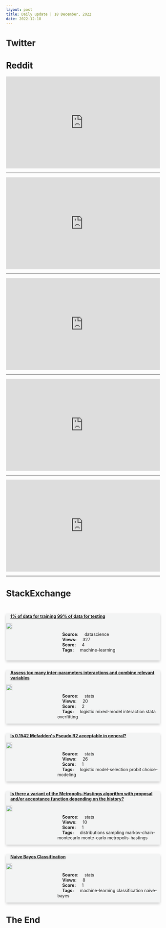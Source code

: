 ```yaml
---
layout: post
title: Daily update | 18 December, 2022
date: 2022-12-18
---
```


<script async src="https://platform.twitter.com/widgets.js" charset="utf-8"></script>


<script src='https://storage.ko-fi.com/cdn/scripts/overlay-widget.js'></script>
<script>
  kofiWidgetOverlay.draw('themldojo', {
    'type': 'floating-chat',
    'floating-chat.donateButton.text': 'Support me',
    'floating-chat.donateButton.background-color': '#f45d22',
    'floating-chat.donateButton.text-color': '#fff'
  });
</script>

# Twitter 

<blockquote class="twitter-tweet"><a href="https://twitter.com/davidfrawleyved/status/1604140769434124289"></a></blockquote>

<blockquote class="twitter-tweet"><a href="https://twitter.com/hardmaru/status/1603996985450590208"></a></blockquote>

<blockquote class="twitter-tweet"><a href="https://twitter.com/omarsar0/status/1604146239502680064"></a></blockquote>

<blockquote class="twitter-tweet"><a href="https://twitter.com/karpathy/status/1604204068565417984"></a></blockquote>

<blockquote class="twitter-tweet"><a href="https://twitter.com/Hypemoon/status/1604103830366720002"></a></blockquote>

<blockquote class="twitter-tweet"><a href="https://twitter.com/karpathy/status/1603972442975657984"></a></blockquote>

<blockquote class="twitter-tweet"><a href="https://twitter.com/ylecun/status/1604051627182276610"></a></blockquote>

<blockquote class="twitter-tweet"><a href="https://twitter.com/karpathy/status/1604230274140684288"></a></blockquote>

<blockquote class="twitter-tweet"><a href="https://twitter.com/ylecun/status/1604248553798631424"></a></blockquote>

<blockquote class="twitter-tweet"><a href="https://twitter.com/huggingface/status/1604074783490064384"></a></blockquote>

# Reddit 

<iframe id="reddit-embed" src="https://www.redditmedia.com/r/datascience/comments/zo5bwf/offend_a_data_scientist_in_one_tweet?ref_source=embed&amp;ref=share&amp;embed=true" sandbox="allow-scripts allow-same-origin allow-popups" style="border: none;" height="300" width="100%" scrolling="yes"></iframe>
<hr style="width:100%;text-align:left;margin-left:0">
<iframe id="reddit-embed" src="https://www.redditmedia.com/r/MachineLearning/comments/zo2nl1/p_football_player_3d_pose_estimation_using_yolov7?ref_source=embed&amp;ref=share&amp;embed=true" sandbox="allow-scripts allow-same-origin allow-popups" style="border: none;" height="300" width="100%" scrolling="yes"></iframe>
<hr style="width:100%;text-align:left;margin-left:0">
<iframe id="reddit-embed" src="https://www.redditmedia.com/r/datascience/comments/zo5cll/thoughts?ref_source=embed&amp;ref=share&amp;embed=true" sandbox="allow-scripts allow-same-origin allow-popups" style="border: none;" height="300" width="100%" scrolling="yes"></iframe>
<hr style="width:100%;text-align:left;margin-left:0">
<iframe id="reddit-embed" src="https://www.redditmedia.com/r/statistics/comments/znyfj2/e_a_nice_chart_of_the_most_commonly_used?ref_source=embed&amp;ref=share&amp;embed=true" sandbox="allow-scripts allow-same-origin allow-popups" style="border: none;" height="300" width="100%" scrolling="yes"></iframe>
<hr style="width:100%;text-align:left;margin-left:0">
<iframe id="reddit-embed" src="https://www.redditmedia.com/r/datascience/comments/zo58mo/it_is_the_more_personal_pain_of_seeing_a_5_gpu?ref_source=embed&amp;ref=share&amp;embed=true" sandbox="allow-scripts allow-same-origin allow-popups" style="border: none;" height="300" width="100%" scrolling="yes"></iframe>
<hr style="width:100%;text-align:left;margin-left:0">

<style>
.card {
box-shadow: 0 4px 8px 0 rgba(0,0,0,0.2);
transition: 0.3s;
width: 100%;
background-color: #F3F4F4;
}
p{
    margin-left:  3em;
    padding-top: 1em;
}
.part2{
    display: grid;
    grid-template-columns: 1fr 3fr;
}
h4{
    margin: 1em;
}

.card:hover {
box-shadow: 0 8px 16px 0 rgba(0,0,0,0.2);
}
b {
padding: 2px 16px;
}
</style>
  
# StackExchange 


  <br>
  <div class="card">
  <h4><a href='https://datascience.stackexchange.com/questions/117119/1-of-data-for-training-99-of-data-for-testing'>1% of data for training 99% of data for testing</a></h4> 
  <div class="part2">
      <img src="https://cdn.sstatic.net/Sites/datascience/Img/apple-touch-icon@2.png?v=1c36463984b3" alt="Img missing!" style="width:40%">
      <p><b>Source:</b> datascience<br><b>Views:</b> 327<br><b>Score:</b> 4<br><b>Tags:</b> <span class="badge badge-dark">machine-learning</span></p> 
  </div>
  </div>
      
  <br>
  <div class="card">
  <h4><a href='https://stats.stackexchange.com/questions/599332/assess-too-many-inter-parameters-interactions-and-combine-relevant-variables'>Assess too many inter-parameters interactions and combine relevant variables</a></h4> 
  <div class="part2">
      <img src="https://cdn.sstatic.net/Sites/stats/Img/apple-touch-icon@2.png?v=344f57aa10cc" alt="Img missing!" style="width:40%">
      <p><b>Source:</b> stats<br><b>Views:</b> 20<br><b>Score:</b> 2<br><b>Tags:</b> <span class="badge badge-dark">logistic</span> <span class="badge badge-dark">mixed-model</span> <span class="badge badge-dark">interaction</span> <span class="badge badge-dark">stata</span> <span class="badge badge-dark">overfitting</span></p> 
  </div>
  </div>
      
  <br>
  <div class="card">
  <h4><a href='https://stats.stackexchange.com/questions/599347/is-0-1542-mcfaddens-pseudo-r2-acceptable-in-general'>Is 0.1542 Mcfadden&#39;s Pseudo R2 acceptable in general?</a></h4> 
  <div class="part2">
      <img src="https://cdn.sstatic.net/Sites/stats/Img/apple-touch-icon@2.png?v=344f57aa10cc" alt="Img missing!" style="width:40%">
      <p><b>Source:</b> stats<br><b>Views:</b> 26<br><b>Score:</b> 1<br><b>Tags:</b> <span class="badge badge-dark">logistic</span> <span class="badge badge-dark">model-selection</span> <span class="badge badge-dark">probit</span> <span class="badge badge-dark">choice-modeling</span></p> 
  </div>
  </div>
      
  <br>
  <div class="card">
  <h4><a href='https://stats.stackexchange.com/questions/599366/is-there-a-variant-of-the-metropolis-hastings-algorithm-with-proposal-and-or-acc'>Is there a variant of the Metropolis-Hastings algorithm with proposal and/or acceptance function depending on the history?</a></h4> 
  <div class="part2">
      <img src="https://cdn.sstatic.net/Sites/stats/Img/apple-touch-icon@2.png?v=344f57aa10cc" alt="Img missing!" style="width:40%">
      <p><b>Source:</b> stats<br><b>Views:</b> 10<br><b>Score:</b> 1<br><b>Tags:</b> <span class="badge badge-dark">distributions</span> <span class="badge badge-dark">sampling</span> <span class="badge badge-dark">markov-chain-montecarlo</span> <span class="badge badge-dark">monte-carlo</span> <span class="badge badge-dark">metropolis-hastings</span></p> 
  </div>
  </div>
      
  <br>
  <div class="card">
  <h4><a href='https://stats.stackexchange.com/questions/599363/naive-bayes-classification'>Naive Bayes Classification</a></h4> 
  <div class="part2">
      <img src="https://cdn.sstatic.net/Sites/stats/Img/apple-touch-icon@2.png?v=344f57aa10cc" alt="Img missing!" style="width:40%">
      <p><b>Source:</b> stats<br><b>Views:</b> 8<br><b>Score:</b> 1<br><b>Tags:</b> <span class="badge badge-dark">machine-learning</span> <span class="badge badge-dark">classification</span> <span class="badge badge-dark">naive-bayes</span></p> 
  </div>
  </div>
      
# The End